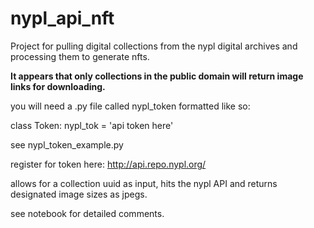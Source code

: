 # nypl_api_nft
Project for pulling digital collections from the nypl digital archives and processing them to generate nfts.

**It appears that only collections in the public domain will return image links for downloading.**

you will need a .py file called nypl_token formatted like so:

class Token:
    nypl_tok = 'api token here'

see nypl_token_example.py
    
register for token here: http://api.repo.nypl.org/

allows for a collection uuid as input, hits the nypl API and returns designated image sizes as jpegs.

see notebook for detailed comments.
